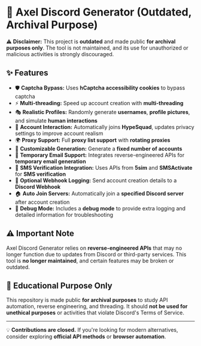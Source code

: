 # 🚀 Axel Discord Generator (Outdated, Archival Purpose)

⚠ **Disclaimer:** This project is **outdated** and made public **for archival purposes only**. The tool is not maintained, and its use for unauthorized or malicious activities is strongly discouraged. 

## ✨ Features
- 🛡 **Captcha Bypass:** Uses **hCaptcha accessibility cookies** to bypass captcha  
- ⚡ **Multi-threading:** Speed up account creation with **multi-threading**  
- 🎭 **Realistic Profiles:** Randomly generate **usernames**, **profile pictures**, and simulate **human interactions**  
- 🔗 **Account Interaction:** Automatically joins **HypeSquad**, updates privacy settings to improve account realism  
- 🌍 **Proxy Support:** Full **proxy list support** with **rotating proxies**  
- 🔢 **Customizable Generation:** Generate a **fixed number of accounts**  
- 📩 **Temporary Email Support:** Integrates reverse-engineered APIs for **temporary email generation**  
- 📱 **SMS Verification Integration:** Uses APIs from **5sim** and **SMSActivate** for **SMS verification**  
- 🔔 **Optional Webhook Logging:** Send account creation details to a **Discord Webhook**  
- 🏠 **Auto Join Servers:** Automatically join a **specified Discord server** after account creation  
- 🐞 **Debug Mode:** Includes a **debug mode** to provide extra logging and detailed information for troubleshooting  

## ⚠ Important Note
Axel Discord Generator relies on **reverse-engineered APIs** that may no longer function due to updates from Discord or third-party services. This tool is **no longer maintained**, and certain features may be broken or outdated.

## 📜 Educational Purpose Only
This repository is made public **for archival purposes** to study API automation, reverse engineering, and threading. It should **not be used for unethical purposes** or activities that violate Discord's Terms of Service.  

---

💡 **Contributions are closed.** If you're looking for modern alternatives, consider exploring **official API methods** or **browser automation**.  
